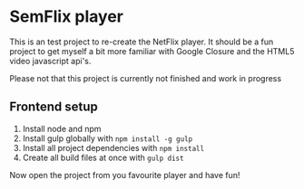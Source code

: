 # SemFlix player

This is an test project to re-create the NetFlix player.
It should be a fun project to get myself a bit more familiar with Google Closure and the HTML5 video javascript api's.

Please not that this project is currently not finished and work in progress

## Frontend setup

1. Install node and npm
2. Install gulp globally with `npm install -g gulp`
3. Install all project dependencies with `npm install`
4. Create all build files at once with `gulp dist`

Now open the project from you favourite player and have fun!
